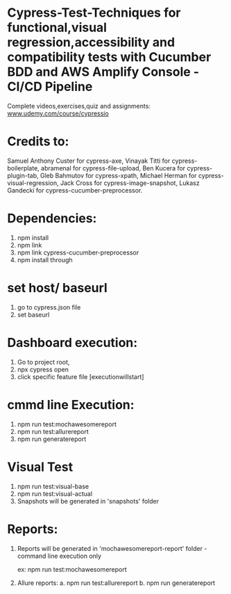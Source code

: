 # Cypress-Test-Techniques for functional,visual regression,accessibility and compatibility tests with Cucumber BDD and AWS Amplify Console - CI/CD Pipeline
Complete videos,exercises,quiz and assignments: www.udemy.com/course/cypressio

# Credits to:
Samuel Anthony Custer for cypress-axe,
Vinayak Titti for cypress-boilerplate,
abramenal for cypress-file-upload,
Ben Kucera for cypress-plugin-tab,
Gleb Bahmutov for cypress-xpath,
Michael Herman for cypress-visual-regression,
Jack Cross for cypress-image-snapshot,
Lukasz Gandecki for cypress-cucumber-preprocessor.

# Dependencies:
1. npm install
2. npm link
3. npm link cypress-cucumber-preprocessor
4. npm install through

# set host/ baseurl
1. go to cypress.json file
2. set baseurl

# Dashboard execution:
1. Go to project root, 
2. npx cypress open
3. click specific feature file [executionwillstart]

# cmmd line Execution:
1. npm run test:mochawesomereport
2. npm run test:allurereport
3. npm run generatereport

# Visual Test
1. npm run test:visual-base
2. npm run test:visual-actual
3. Snapshots will be generated in 'snapshots' folder

# Reports:
1. Reports will be generated in 'mochawesomereport-report' folder - command line execution only
  
   ex: npm run test:mochawesomereport

2. Allure reports: 
    a. npm run test:allurereport
    b. npm run generatereport






